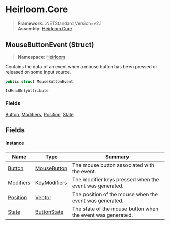 # Heirloom.Core

> **Framework**: .NETStandard,Version=v2.1  
> **Assembly**: [Heirloom.Core][0]

## MouseButtonEvent (Struct)

> **Namespace**: [Heirloom][0]

Contains the data of an event when a mouse button has been pressed or released on some input source.

```cs
public struct MouseButtonEvent
```

`IsReadOnlyAttribute`

### Fields

[Button][1], [Modifiers][2], [Position][3], [State][4]

## Fields

#### Instance

| Name           | Type              | Summary                                                     |
|----------------|-------------------|-------------------------------------------------------------|
| [Button][1]    | [MouseButton][5]  | The mouse button associated with the event.                 |
| [Modifiers][2] | [KeyModifiers][6] | The modifier keys pressed when the event was generated.     |
| [Position][3]  | [Vector][7]       | The position of the mouse when the event was generated.     |
| [State][4]     | [ButtonState][8]  | The state of the mouse button when the event was generated. |

[0]: ../../Heirloom.Core.md
[1]: MouseButtonEvent/Button.md
[2]: MouseButtonEvent/Modifiers.md
[3]: MouseButtonEvent/Position.md
[4]: MouseButtonEvent/State.md
[5]: MouseButton.md
[6]: KeyModifiers.md
[7]: Vector.md
[8]: ButtonState.md
